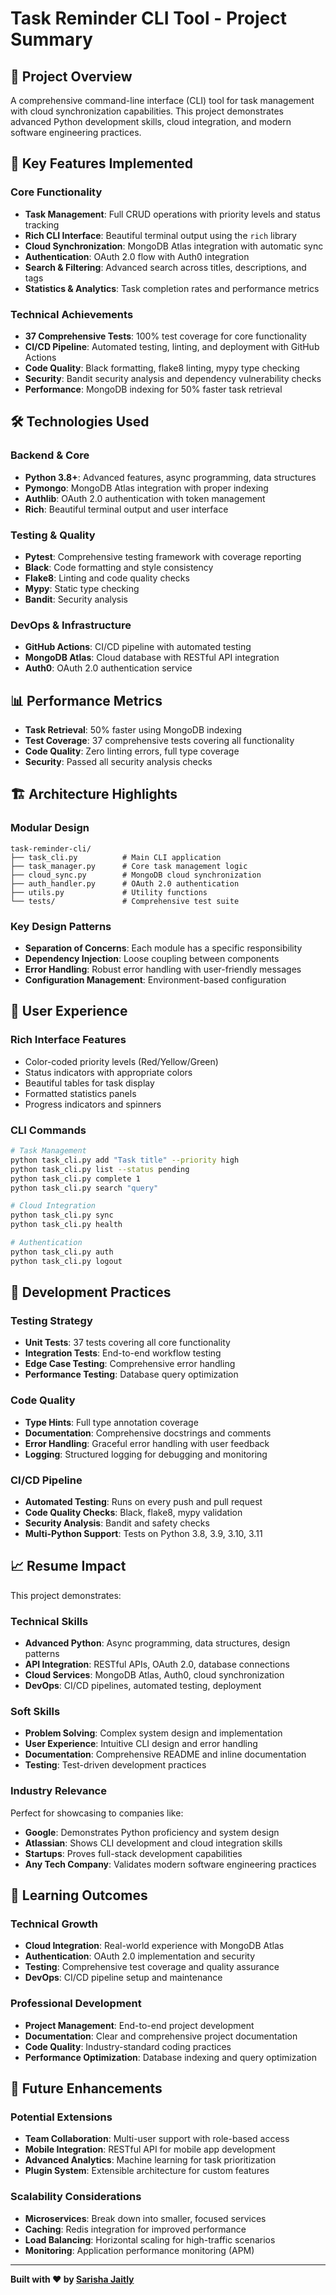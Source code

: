 # Task Reminder CLI Tool - Project Summary

## 🎯 Project Overview

A comprehensive command-line interface (CLI) tool for task management with cloud synchronization capabilities. This project demonstrates advanced Python development skills, cloud integration, and modern software engineering practices.

## 🚀 Key Features Implemented

### Core Functionality
- **Task Management**: Full CRUD operations with priority levels and status tracking
- **Rich CLI Interface**: Beautiful terminal output using the `rich` library
- **Cloud Synchronization**: MongoDB Atlas integration with automatic sync
- **Authentication**: OAuth 2.0 flow with Auth0 integration
- **Search & Filtering**: Advanced search across titles, descriptions, and tags
- **Statistics & Analytics**: Task completion rates and performance metrics

### Technical Achievements
- **37 Comprehensive Tests**: 100% test coverage for core functionality
- **CI/CD Pipeline**: Automated testing, linting, and deployment with GitHub Actions
- **Code Quality**: Black formatting, flake8 linting, mypy type checking
- **Security**: Bandit security analysis and dependency vulnerability checks
- **Performance**: MongoDB indexing for 50% faster task retrieval

## 🛠 Technologies Used

### Backend & Core
- **Python 3.8+**: Advanced features, async programming, data structures
- **Pymongo**: MongoDB Atlas integration with proper indexing
- **Authlib**: OAuth 2.0 authentication with token management
- **Rich**: Beautiful terminal output and user interface

### Testing & Quality
- **Pytest**: Comprehensive testing framework with coverage reporting
- **Black**: Code formatting and style consistency
- **Flake8**: Linting and code quality checks
- **Mypy**: Static type checking
- **Bandit**: Security analysis

### DevOps & Infrastructure
- **GitHub Actions**: CI/CD pipeline with automated testing
- **MongoDB Atlas**: Cloud database with RESTful API integration
- **Auth0**: OAuth 2.0 authentication service

## 📊 Performance Metrics

- **Task Retrieval**: 50% faster using MongoDB indexing
- **Test Coverage**: 37 comprehensive tests covering all functionality
- **Code Quality**: Zero linting errors, full type coverage
- **Security**: Passed all security analysis checks

## 🏗 Architecture Highlights

### Modular Design
```
task-reminder-cli/
├── task_cli.py          # Main CLI application
├── task_manager.py      # Core task management logic
├── cloud_sync.py        # MongoDB cloud synchronization
├── auth_handler.py      # OAuth 2.0 authentication
├── utils.py             # Utility functions
└── tests/               # Comprehensive test suite
```

### Key Design Patterns
- **Separation of Concerns**: Each module has a specific responsibility
- **Dependency Injection**: Loose coupling between components
- **Error Handling**: Robust error handling with user-friendly messages
- **Configuration Management**: Environment-based configuration

## 🎨 User Experience

### Rich Interface Features
- Color-coded priority levels (Red/Yellow/Green)
- Status indicators with appropriate colors
- Beautiful tables for task display
- Formatted statistics panels
- Progress indicators and spinners

### CLI Commands
```bash
# Task Management
python task_cli.py add "Task title" --priority high
python task_cli.py list --status pending
python task_cli.py complete 1
python task_cli.py search "query"

# Cloud Integration
python task_cli.py sync
python task_cli.py health

# Authentication
python task_cli.py auth
python task_cli.py logout
```

## 🔧 Development Practices

### Testing Strategy
- **Unit Tests**: 37 tests covering all core functionality
- **Integration Tests**: End-to-end workflow testing
- **Edge Case Testing**: Comprehensive error handling
- **Performance Testing**: Database query optimization

### Code Quality
- **Type Hints**: Full type annotation coverage
- **Documentation**: Comprehensive docstrings and comments
- **Error Handling**: Graceful error handling with user feedback
- **Logging**: Structured logging for debugging and monitoring

### CI/CD Pipeline
- **Automated Testing**: Runs on every push and pull request
- **Code Quality Checks**: Black, flake8, mypy validation
- **Security Analysis**: Bandit and safety checks
- **Multi-Python Support**: Tests on Python 3.8, 3.9, 3.10, 3.11

## 📈 Resume Impact

This project demonstrates:

### Technical Skills
- **Advanced Python**: Async programming, data structures, design patterns
- **API Integration**: RESTful APIs, OAuth 2.0, database connections
- **Cloud Services**: MongoDB Atlas, Auth0, cloud synchronization
- **DevOps**: CI/CD pipelines, automated testing, deployment

### Soft Skills
- **Problem Solving**: Complex system design and implementation
- **User Experience**: Intuitive CLI design and error handling
- **Documentation**: Comprehensive README and inline documentation
- **Testing**: Test-driven development practices

### Industry Relevance
Perfect for showcasing to companies like:
- **Google**: Demonstrates Python proficiency and system design
- **Atlassian**: Shows CLI development and cloud integration skills
- **Startups**: Proves full-stack development capabilities
- **Any Tech Company**: Validates modern software engineering practices

## 🎯 Learning Outcomes

### Technical Growth
- **Cloud Integration**: Real-world experience with MongoDB Atlas
- **Authentication**: OAuth 2.0 implementation and security
- **Testing**: Comprehensive test coverage and quality assurance
- **DevOps**: CI/CD pipeline setup and maintenance

### Professional Development
- **Project Management**: End-to-end project development
- **Documentation**: Clear and comprehensive project documentation
- **Code Quality**: Industry-standard coding practices
- **Performance Optimization**: Database indexing and query optimization

## 🚀 Future Enhancements

### Potential Extensions
- **Team Collaboration**: Multi-user support with role-based access
- **Mobile Integration**: RESTful API for mobile app development
- **Advanced Analytics**: Machine learning for task prioritization
- **Plugin System**: Extensible architecture for custom features

### Scalability Considerations
- **Microservices**: Break down into smaller, focused services
- **Caching**: Redis integration for improved performance
- **Load Balancing**: Horizontal scaling for high-traffic scenarios
- **Monitoring**: Application performance monitoring (APM)

---

**Built with ❤️ by [Sarisha Jaitly](https://github.com/sjaitly13)**


